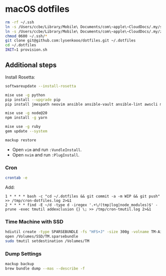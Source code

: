 # macOS dotfiles

```sh
rm -rf ~/.ssh
ln -s /Users/ccbe/Library/Mobile\ Documents/com\~apple\~CloudDocs/.my/ssh ~/.ssh
ln -s /Users/ccbe/Library/Mobile\ Documents/com\~apple\~CloudDocs/.my/zshrc-custom ~/.zshrc-custom
chmod 0600 ~/.ssh/*
git clone git@github.com:lysenkooo/dotfiles.git ~/.dotfiles
cd ~/.dotfiles
INIT=1 provision.sh
```

## Additional steps

Install Rosetta:
```sh
softwareupdate --install-rosetta
```

```sh
mise use -g python
pip install --upgrade pip
pip install jmespath neovim ansible ansible-vault ansible-lint awscli mackup
```

```sh
mise use -g node@20
npm install -g yarn
```

```sh
mise use -g ruby
gem update --system
```

```sh
mackup restore
```

* Open `vim` and run `:VundleInstall`.
* Open `nvim` and run `:PlugInstall`.

### Cron

```sh
crontab -e
```

Add:
```
1 * * * * bash -c "cd ~/.dotfiles && git commit -a -m WIP && git push" >> /tmp/cron-dotfiles.log 2>&1
2 * * * * find -E ~/d -type d -iregex '.+\/(tmp|log|node_modules)$' -prune -exec tmutil addexclusion {} \; >> /tmp/cron-tmutil.log 2>&1
```

### Time Machine with SSD

```sh
hdiutil create -type SPARSEBUNDLE -fs "HFS+J" -size 300g -volname TM-Air /Volumes/SSD/TM.sparsebundle
open /Volumes/SSD/TM.sparsebundle
sudo tmutil setdestination /Volumes/TM
```

### Dump Settings

```sh
mackup backup
brew bundle dump --mas --describe -f
```
